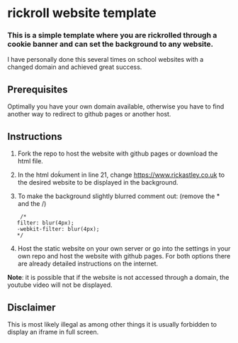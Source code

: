 # rickroll website template

### This is a simple template where you are rickrolled through a cookie banner and can set the background to any website.

I have personally done this several times on school websites with a changed domain and achieved great success.

## Prerequisites

Optimally you have your own domain available, otherwise you have to find another way to redirect to github pages or another host.

## Instructions

1. Fork the repo to host the website with github pages or download the html file.
2. In the html doḱument in line 21, change https://www.rickastley.co.uk
   to the desired website to be displayed in the background.

3. To make the background slightly blurred comment out: (remove the \* and the /)

```
    /*
   filter: blur(4px);
   -webkit-filter: blur(4px);
   */
```

4. Host the static website on your own server or go into the settings in your own repo and host the website with github pages.
   For both options there are already detailed instructions on the internet.

**Note**: it is possible that if the website is not accessed through a domain, the youtube video will not be displayed.

## Disclaimer

This is most likely illegal as among other things it is usually forbidden to display an iframe in full screen.
